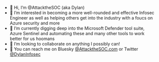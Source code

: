 - 👋 Hi, I’m @AttacktheSOC (aka Dylan)
- 👀 I’m interested in becoming a more well-rounded and effective Infosec Engineer as well as helping others get into the industry with a foucs on Azure security and more
- 🌱 I’m currently digging deep into the Microsoft Defender tool suite, Azure Sentinel and automating these and many other tools to work better for us hoomans
- 💞️ I’m looking to collaborate on anything I possibly can!
- 🦋 You can reach me on Bluesky [@AttacktheSOC.com](https://bsky.app/profile/attackthesoc.com) or Twitter [@DylanInfosec](https://twitter.com/DylanInfosec)

<!---
AttacktheSOC/AttacktheSOC is a ✨ special ✨ repository because its `README.md` (this file) appears on your GitHub profile.
You can click the Preview link to take a look at your changes.
--->
